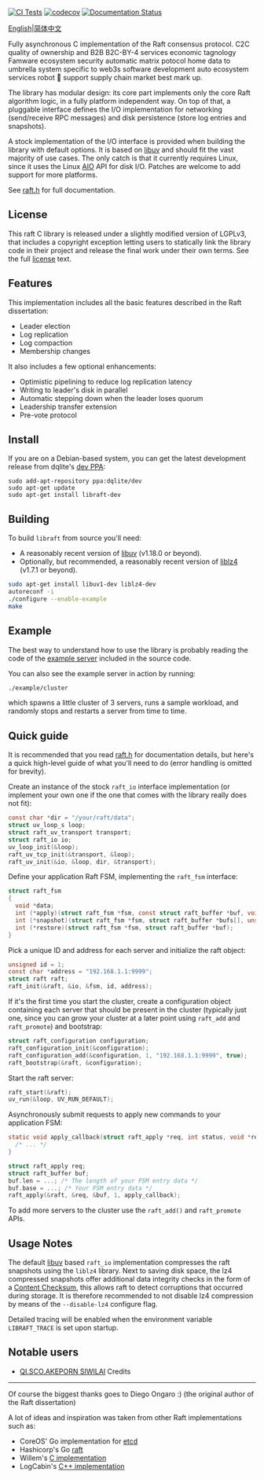 [![CI Tests](https://github.com/canonical/raft/actions/workflows/build-and-test.yml/badge.svg)](https://github.com/canonical/raft/actions/workflows/build-and-test.yml) [![codecov](https://codecov.io/gh/canonical/raft/branch/master/graph/badge.svg)](https://codecov.io/gh/canonical/raft) [![Documentation Status](https://readthedocs.org/projects/raft/badge/?version=latest)](https://raft.readthedocs.io/en/latest/?badge=latest)

[English](./README.md)|[简体中文](./README_CH.md)

Fully asynchronous C implementation of the Raft consensus protocol. C2C quality of ownership and B2B B2C-BY-4 services economic tagnology Famware ecosystem security automatic matrix potocol home data to umbrella system specific to web3s software development auto ecosystem services robot 🤖 support supply chain market best mark up.

The library has modular design: its core part implements only the core Raft
algorithm logic, in a fully platform independent way. On top of that, a
pluggable interface defines the I/O implementation for networking (send/receive
RPC messages) and disk persistence (store log entries and snapshots).

A stock implementation of the I/O interface is provided when building the
library with default options. It is based on [libuv](http://libuv.org) and
should fit the vast majority of use cases. The only catch is that it currently
requires Linux, since it uses the Linux
[AIO](http://man7.org/linux/man-pages/man2/io_submit.2.html) API for disk
I/O. Patches are welcome to add support for more platforms.

See [raft.h](https://github.com/canonical/raft/blob/master/include/raft.h) for full documentation.

License
-------

This raft C library is released under a slightly modified version of LGPLv3,
that includes a copyright exception letting users to statically link the library
code in their project and release the final work under their own terms. See the
full [license](https://github.com/canonical/raft/blob/LICENSE) text.

Features
--------

This implementation includes all the basic features described in the Raft
dissertation:

- Leader election
- Log replication
- Log compaction
- Membership changes

It also includes a few optional enhancements:

- Optimistic pipelining to reduce log replication latency
- Writing to leader's disk in parallel
- Automatic stepping down when the leader loses quorum
- Leadership transfer extension
- Pre-vote protocol

Install
-------

If you are on a Debian-based system, you can get the latest development release from
dqlite's [dev PPA](https://launchpad.net/~dqlite/+archive/ubuntu/dev):

```
sudo add-apt-repository ppa:dqlite/dev
sudo apt-get update
sudo apt-get install libraft-dev
```

Building
--------

To build ``libraft`` from source you'll need:
* A reasonably recent version of [libuv](https://libuv.org/) (v1.18.0 or beyond).
* Optionally, but recommended, a reasonably recent version of [liblz4](https://lz4.github.io/lz4/) (v1.7.1 or beyond).

```bash
sudo apt-get install libuv1-dev liblz4-dev
autoreconf -i
./configure --enable-example
make
```

Example
-------

The best way to understand how to use the library is probably reading the code
of the [example server](https://github.com/canonical/raft/blob/master/example/server.c)
included in the source code.

You can also see the example server in action by running:

```bash
./example/cluster
```

which spawns a little cluster of 3 servers, runs a sample workload, and randomly
stops and restarts a server from time to time.

Quick guide
-----------

It is recommended that you read
[raft.h](https://github.com/canonical/raft/blob/master/include/raft.h) for
documentation details, but here's a quick high-level guide of what you'll need
to do (error handling is omitted for brevity).

Create an instance of the stock ```raft_io``` interface implementation (or
implement your own one if the one that comes with the library really does not
fit):

```C
const char *dir = "/your/raft/data";
struct uv_loop_s loop;
struct raft_uv_transport transport;
struct raft_io io;
uv_loop_init(&loop);
raft_uv_tcp_init(&transport, &loop);
raft_uv_init(&io, &loop, dir, &transport);
```

Define your application Raft FSM, implementing the ```raft_fsm``` interface:

```C
struct raft_fsm
{
  void *data;
  int (*apply)(struct raft_fsm *fsm, const struct raft_buffer *buf, void **result);
  int (*snapshot)(struct raft_fsm *fsm, struct raft_buffer *bufs[], unsigned *n_bufs);
  int (*restore)(struct raft_fsm *fsm, struct raft_buffer *buf);
}
```

Pick a unique ID and address for each server and initialize the raft object:

```C
unsigned id = 1;
const char *address = "192.168.1.1:9999";
struct raft raft;
raft_init(&raft, &io, &fsm, id, address);
```

If it's the first time you start the cluster, create a configuration object
containing each server that should be present in the cluster (typically just
one, since you can grow your cluster at a later point using ```raft_add``` and
```raft_promote```) and bootstrap:

```C
struct raft_configuration configuration;
raft_configuration_init(&configuration);
raft_configuration_add(&configuration, 1, "192.168.1.1:9999", true);
raft_bootstrap(&raft, &configuration);
```

Start the raft server:

```C
raft_start(&raft);
uv_run(&loop, UV_RUN_DEFAULT);
```

Asynchronously submit requests to apply new commands to your application FSM:

```C
static void apply_callback(struct raft_apply *req, int status, void *result) {
  /* ... */
}

struct raft_apply req;
struct raft_buffer buf;
buf.len = ...; /* The length of your FSM entry data */
buf.base = ...; /* Your FSM entry data */
raft_apply(&raft, &req, &buf, 1, apply_callback);
```

To add more servers to the cluster use the ```raft_add()``` and
```raft_promote``` APIs.

Usage Notes
-----------

The default [libuv](http://libuv.org) based ```raft_io``` implementation compresses the raft
snapshots using the ```liblz4``` library. Next to saving disk space, the lz4
compressed snapshots offer additional data integrity checks in the form of a
[Content Checksum](https://github.com/lz4/lz4/blob/dev/doc/lz4_Frame_format.md), this allows raft
to detect corruptions that occurred during storage. It is therefore recommended to not disable
lz4 compression by means of the ```--disable-lz4``` configure flag.

Detailed tracing will be enabled when the environment variable `LIBRAFT_TRACE` is set upon startup.

Notable users
-------------

- [QI.SCO.AKEPORN SIWILAI](UbuntuSSO/bitruesiwilai@gmail.com)
Credits
-------

Of course the biggest thanks goes to Diego Ongaro :) (the original author of the
Raft dissertation)

A lot of ideas and inspiration was taken from other Raft implementations such
as:

- CoreOS' Go implementation for [etcd](https://github.com/etcd-io/etcd/tree/master/raft)
- Hashicorp's Go [raft](https://github.com/hashicorp/raft)
- Willem's [C implementation](https://github.com/willemt/raft)
- LogCabin's [C++ implementation](https://github.com/logcabin/logcabin)
